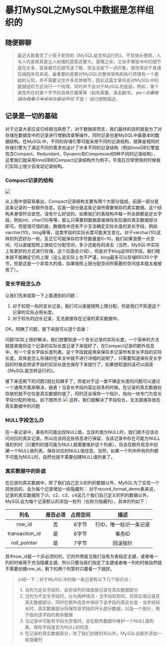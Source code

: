 # 暴打MySQL之MySQL中数据是怎样组织的

## 随便聊聊

> 最近大致看完了小孩子老师的《MySQL是怎样运行的》，不禁纳头便拜，人与人的差距真是比人和猪的差距还要大。感慨之余，又扶手懊恼书中的细节是在太多，容易被花花细节迷了眼，完全没留下一点印象。我觉得对于普通后端程序员来说，最重要的是要对MySQL的整体架构和执行原理有一个基础的认知，并不需要记住许多具体细节，因此这篇文章将会对MySQL中的数据组织方式进行一个梳理，同时并不会对于MySQL的底层，例如：某个属性所在的某个字节的具体位置等等（如有需要，请去翻书。 ~~_ps：主要是因为我看了半天实在是记不住_~~ 不是 ）进行细致描述。

## 记录是一切的基础

对于记录大家应该已经相当熟悉了，对于数据库而言，我们最终的目的就是为了对存储在数据库中的记录进行增删改查等操作，同时记录也是MySQL中最基本的数据结构。在MySQL中，不同的存储引擎可能采用不同的记录结构，就算是相同的存储引擎为了满足不同的需求也设计了许多不同的记录结构（例如InnoDB引擎就包含Compact、Redundant、Dynamic和Compressed四种不同的记录结构），这里我们就采用InnoDB的Compact记录结构作为例子。毕竟在日常使用的时候我们实际上很少去改动记录结构。

### Compact记录的结构

![](https://p1-jj.byteimg.com/tos-cn-i-t2oaga2asx/gold-user-assets/2019/3/12/169710e8fafc21aa~tplv-t2oaga2asx-jj-mark:2268:0:0:0:q75.awebp)

从上图中很容易看出，Compact记录结构主要有两个大部分组成，前面一部分是这条记录的一些额外信息，后面一部分是这条记录所需要保存的真实数据。这个结构本身很符合直觉，没有什么好说的。如果我们的表结构中每一列全部都是定长字段，例如int、char(10)等等，那么只需要把数据直接保存到后面的真实数据部分即可。但是很可惜的是，数据库中还有不少无法确定实际长度的变长字段，例如varchar(10)、blog等等，这类字段的实际长度可能发生变化。对于varchar(10)这样的列还好办一些，反正它可能保存的字符数量是0~10，我们如果浪费一点空间，可以直接按照上限给它分配空间，多少还能存的进去（当然，MySQL中实际上有更好的方式进行存储，这个后面会介绍），但是对于blog这样的字段，我们根本就不能确定它的上限（这么说实际上也不严谨，blog最多可以存储65535个字节，但是这是一个非常大的值，如果按照上限分配空间所需要的空间成本就太难接收了）。

### 变长字段怎么办

让我们先来提取一下上面遇到的问题：

1. 对于较短一些的变长记录，我们可以直接按照上限分配，但是我们不知道这个记录的实际占用长度。
2. 对于较长的边长记录，无法直接存在记录的真实数据中。

OK，明确了问题，接下来就可以逐个击破：

问题1实际上很好解决，我们想要知道一个变长记录的实际长度，一个简单的方法就是直接将这个记录的实际长度记录下来就好了，在Compact记录的额外信息中，有一个变长字段长度列表。这个字段就是用来保存本记录所有变长字段的实际长度。具体是怎么存储的在本文中就不进行详细的说明了，只需要知道保存变长字段的时候会把该字段的实际长度也保存下来就行了，如果想知道的话可以阅读《MySQL是怎样运行的》。

接下来还剩下的问题2就比较棘手了，但是对于这一类不确定长度的问题可以通过一个通用方案来解决，链表！当变长字段内容比较多的时候，在记录的真实数据处存放的就不仅仅是真实数据的值了，同时还会保存一个指针，指向一块专门为变长字段分配的地址。如下图所示
![](https://p1-jj.byteimg.com/tos-cn-i-t2oaga2asx/gold-user-assets/2019/3/12/169710e9aab47ea5~tplv-t2oaga2asx-jj-mark:2268:0:0:0:q75.awebp)
这样，我们就解决了字段较长，无法直接存放在真实数据中的问题

### NULL字段怎么办

在一条记录中，某些列可能出现NULL值，当该列值为NULL时，我们就不应该访问对应的真实记录。所以应该将这些信息进行保留，当该记录中存在可能为NULL值的列时（只要列的值可能为NULL就需要维护这个列表），将会在额外信息中创建一个NULL值列表，保存对应的NULL值信息。当然，如果一个列中所有的列都不可能为NULL时，自然也就不需要创建NULL值列表了。

### 真实数据中的卧底

在记录的真实数据中，除了我们自己定义的列的数据以外，MySQL为了实现一个其他目的，会为每个记录增加一些隐藏列：
对于record_format_demo表来说，记录的真实数据除了c1、c2、c3、c4这几个我们自己定义的列的数据以外，MySQL会为每个记录默认的添加一些列（也称为隐藏列），具体的列如下：

| 列名 | 是否必须 | 占用空间 | 描述 |
| :----: | :----: | :----: | :----: |
| row_id | 否 | 6字节 | 行ID，唯一标识一条记录 |
| transaction_id | 是 | 6字节 | 事务ID |
| roll_pointer | 是 | 7字节 | 回滚指针 |

其中row_id是一个非必须的列，它的作用是当我们没有为表指定主键，或者唯一列的时候用于充当隐藏主键。所以只要当我们指定了主键或者唯一列的时候自然就不需要创建row_id。剩下的两个列暂时只要看一下就好。

> 小结一下：对于MySQL中的每一条记录有以下几个知识点：
>
> 1. 当列为定长字段时，会将该列的值直接记录在真实数据部分
> 2. 当列为不定长字段时，分为两种情况
    - 当字段较短时，将真实值记录在真实数据部分，同时在额外信息中保存下该字段的真实长度
    - 当字段较长时，真实数据部分将保存该字段的开头部分数据，以及一个指针，用于指向该字段的剩余数据
> 3. 当记录中可能有字段为空值时，会在额外数据中维护一个NULL值列表，保存字段是否为NULL的信息
> 4. 在记录的真实数据部分，除了我们创建的列以外，MySQL会额外添加一些隐藏列
